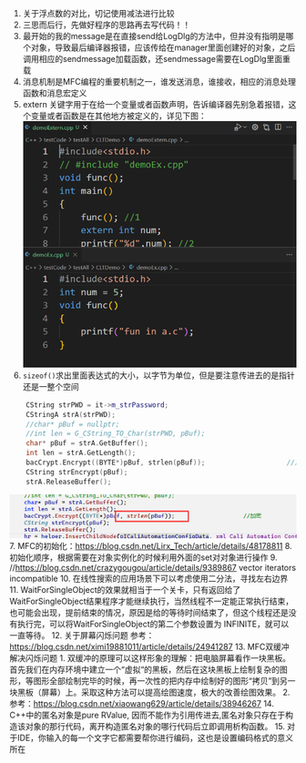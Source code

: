1. 关于浮点数的对比，切记使用减法进行比较
2. 三思而后行，先做好程序的思路再去写代码！！
3. 最开始的我的message是在直接send给LogDlg的方法中，但并没有指明是哪个对象，导致最后编译器报错，应该传给在manager里面创建好的对象，之后调用相应的sendmessage加载函数，还sendmessage需要在LogDlg里面重载
4. 消息机制是MFC编程的重要机制之一，谁发送消息，谁接收，相应的消息处理函数和消息宏定义
5. extern 关键字用于在给一个变量或者函数声明，告诉编译器先别急着报错，这个变量或者函数是在其他地方被定义的，详见下图：
![图 1](../Bin/image/2022-09-19-externDemo.png)  
6. ``sizeof()``求出里面表达式的大小，以字节为单位，但是要注意传进去的是指针还是一整个空间
```C++
    CString strPWD = it->m_strPassword;
    CStringA strA(strPWD);
    //char* pBuf = nullptr;
    //int len = G_CString_TO_Char(strPWD, pBuf);
    char* pBuf = strA.GetBuffer();
    int len = strA.GetLength();
    bacCrypt.Encrypt((BYTE*)pBuf, strlen(pBuf));					//加密
    CString strEncrypt(pBuf);
    strA.ReleaseBuffer();
```
![图 4](../Bin/image/2022-09-21-sizeof.png)  
7. MFC的初始化：https://blog.csdn.net/Lirx_Tech/article/details/48178811
8. 初始化顺序，根据需要在对象实例化的时候利用外面的set对对象进行操作
9. //https://blog.csdn.net/crazygougou/article/details/9389867 vector iterators incompatible
10. 在线性搜索的应用场景下可以考虑使用二分法，寻找左右边界
11. WaitForSingleObject的效果就相当于一个关卡，只有返回给了WaitForSingleObject结果程序才能继续执行，当然线程不一定能正常执行结束，也可能会出现，提前结束的情况，原因是给的等待时间结束了，但这个线程还是没有执行完，可以将WaitForSingleObject的第二个参数设置为 INFINITE，就可以一直等待。
12. 关于屏幕闪烁问题 参考：https://blog.csdn.net/ximi19881011/article/details/24941287
13. MFC双缓冲解决闪烁问题
    1.  双缓冲的原理可以这样形象的理解：把电脑屏幕看作一块黑板。首先我们在内存环境中建立一个“虚拟“的黑板，然后在这块黑板上绘制复杂的图形，等图形全部绘制完毕的时候，再一次性的把内存中绘制好的图形“拷贝”到另一块黑板（屏幕）上。采取这种方法可以提高绘图速度，极大的改善绘图效果。
    2.  参考：https://blog.csdn.net/xiaowang629/article/details/38946267
14. C++中的匿名对象是pure RValue, 因而不能作为引用传进去,匿名对象只存在于构造该对象的那行代码，离开构造匿名对象的哪行代码后立即调用析构函数。
15. 对于IDE，你输入的每一个文字它都需要帮你进行编码，这也是设置编码格式的意义所在